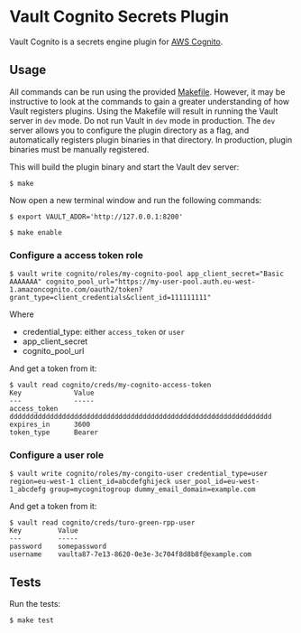 # Vault Cognito Secrets Plugin

Vault Cognito is a secrets engine plugin for [AWS Cognito](https://aws.amazon.com/cognito/).

## Usage

All commands can be run using the provided [Makefile](./Makefile). However, it may be instructive to look at the commands to gain a greater understanding of how Vault registers plugins. Using the Makefile will result in running the Vault server in `dev` mode. Do not run Vault in `dev` mode in production. The `dev` server allows you to configure the plugin directory as a flag, and automatically registers plugin binaries in that directory. In production, plugin binaries must be manually registered.

This will build the plugin binary and start the Vault dev server:

```
$ make
```

Now open a new terminal window and run the following commands:

```
$ export VAULT_ADDR='http://127.0.0.1:8200'

$ make enable
```

### Configure a access token role

```
$ vault write cognito/roles/my-cognito-pool app_client_secret="Basic AAAAAAA" cognito_pool_url="https://my-user-pool.auth.eu-west-1.amazoncognito.com/oauth2/token?grant_type=client_credentials&client_id=111111111"
```

Where
* credential_type: either `access_token` or `user`
* app_client_secret
* cognito_pool_url

And get a token from it:
```
$ vault read cognito/creds/my-cognito-access-token
Key             Value
---             -----
access_token    ddddddddddddddddddddddddddddddddddddddddddddddddddddddddddddddddd
expires_in      3600
token_type      Bearer
```

### Configure a user role

```
$ vault write cognito/roles/my-congito-user credential_type=user region=eu-west-1 client_id=abcdefghijeck user_pool_id=eu-west-1_abcdefg group=mycognitogroup dummy_email_domain=example.com
```

And get a token from it: 

```
$ vault read cognito/creds/turo-green-rpp-user 
Key         Value
---         -----
password    somepassword
username    vaulta87-7e13-8620-0e3e-3c704f8d8b8f@example.com
```
## Tests

Run the tests:

```
$ make test
```
